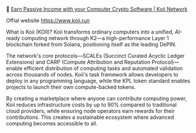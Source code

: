 🎏  [Earn Passive Income with your Computer Crypto Software  | Koii Network](https://www.koii.run )

Offial website https://www.koii.run 


What is Koii (KOII)?
Koii transforms ordinary computers into a unified, AI-ready computing network through K2—a high-performance Layer 1 blockchain forked from Solana, positioning itself as the leading DePIN.



The network's core protocols—SCALEs (Succinct Curated Acyclic Ledger Extensions) and CARP (Compute Attribution and Reputation Protocol)—enable efficient distribution of computing tasks and automated validation across thousands of nodes. Koii's task framework allows developers to deploy in any programming language, while the KPL token standard enables projects to launch their own compute-backed tokens.


By creating a marketplace where anyone can contribute computing power, Koii reduces infrastructure costs by up to 90% compared to traditional cloud providers, while ensuring node operators earn rewards for their contributions. This creates a sustainable ecosystem where advanced computing becomes accessible to all.
